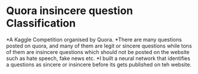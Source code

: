 # Quora insincere question Classification

*A Kaggle Competition organised by Quora.
*There are many questions posted on quora, and many of them are legit or sincere questions while tons of them are insincere questions which should not be posted on the website such as hate speech, fake news etc.
*I built a neural network that identifies a questions as sincere or insincere before its gets published on teh website.

